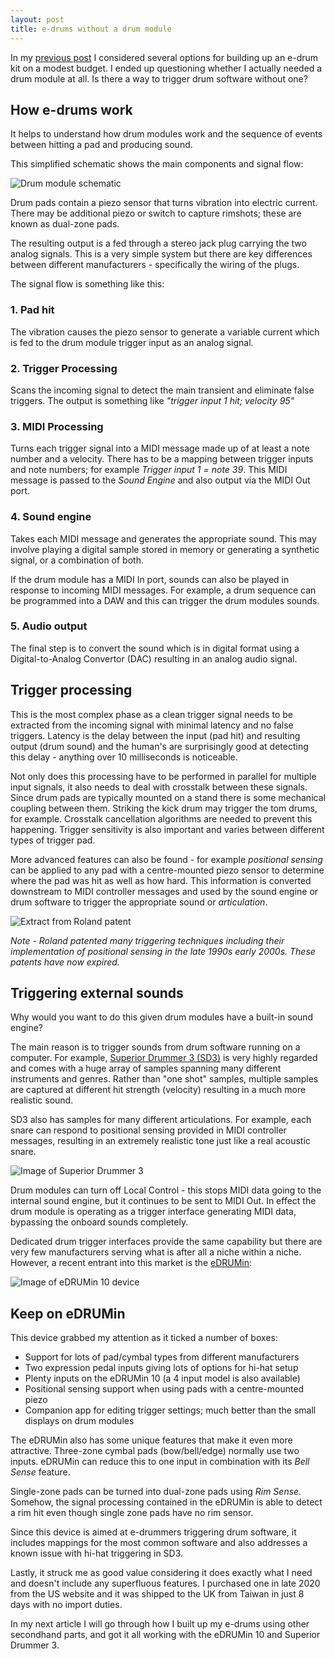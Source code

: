 ```yaml
---
layout: post
title: e-drums without a drum module
---
```


In my [previous post]({{site.baseurl}}/Electronic-drums-on-a-budget) I considered several options for building up an e-drum kit on a modest budget. I ended up questioning whether I actually needed a drum module at all. Is there a way to trigger drum software without one?

## How e-drums work
It helps to understand how drum modules work and the sequence of events between hitting a pad and producing sound.

This simplified schematic shows the main components and signal flow:

![Drum module schematic]({{site.baseurl}}/images/schematic.jpg)

Drum pads contain a piezo sensor that turns vibration into electric current. There may be additional piezo or switch to capture rimshots; these are known as dual-zone pads.

The resulting output is a fed through a stereo jack plug carrying the two analog signals. This is a very simple system but there are key differences between different manufacturers - specifically the wiring of the plugs.

The signal flow is something like this:

### 1. Pad hit
The vibration causes the piezo sensor to generate a variable current which is fed to the drum module trigger input as an analog signal.
### 2. Trigger Processing
Scans the incoming signal to detect the main transient and eliminate false triggers. The output is something like _"trigger input 1 hit; velocity 95"_
### 3. MIDI Processing
Turns each trigger signal into a MIDI message made up of at least a note number and a velocity. There has to be a mapping between trigger inputs and note numbers; for example _Trigger input 1 = note 39_. This MIDI message is passed to the *Sound Engine* and also output via the MIDI Out port.
### 4. Sound engine
Takes each MIDI message and generates the appropriate sound. This may involve playing a digital sample stored in memory or generating a synthetic signal, or a combination of both.

If the drum module has a MIDI In port, sounds can also be played in response to incoming MIDI messages. For example, a drum sequence can be programmed into a DAW and this can trigger the drum modules sounds.
### 5. Audio output
The final step is to convert the sound which is in digital format using a Digital-to-Analog Convertor (DAC) resulting in an analog audio signal.

## Trigger processing
This is the most complex phase as a clean trigger signal needs to be extracted from the incoming signal with minimal latency and no false triggers. Latency is the delay between the input (pad hit) and resulting output (drum sound) and the human's are surprisingly good at detecting this delay - anything over 10 milliseconds is noticeable.

Not only does this processing have to be performed in parallel for multiple input signals, it also needs to deal with crosstalk between these signals. Since drum pads are typically mounted on a stand there is some mechanical coupling between them. Striking the kick drum may trigger the tom drums, for example. Crosstalk cancellation algorithms are needed to prevent this happening. Trigger sensitivity is also important and varies between different types of trigger pad.

More advanced features can also be found - for example _positional sensing_ can be applied to any pad with a centre-mounted piezo sensor to determine where the pad was hit as well as how hard. This information is converted downstream to MIDI controller messages and used by the sound engine or drum software to trigger the appropriate sound or _articulation_.

![Extract from Roland patent]({{site.baseurl}}/images/roland-patent.jpg)

*Note - Roland patented many triggering techniques including their implementation of positional sensing in the late 1990s early 2000s. These patents have now expired.*

## Triggering external sounds

Why would you want to do this given drum modules have a built-in sound engine?

The main reason is to trigger sounds from drum software running on a computer. For example, [Superior Drummer 3 (SD3)](https://www.toontrack.com/product/superior-drummer-3/) is very highly regarded and comes with a huge array of samples spanning many different instruments and genres. Rather than "one shot" samples, multiple samples are captured at different hit strength (velocity) resulting in a much more realistic sound.

SD3 also has samples for many different articulations. For example, each snare can respond to positional sensing provided in MIDI controller messages, resulting in an extremely realistic tone just like a real acoustic snare.

![Image of Superior Drummer 3]({{site.baseurl}}/images/sd3.png)

Drum modules can turn off Local Control - this stops MIDI data going to the internal sound engine, but it continues to be sent to MIDI Out. In effect the drum module is operating as a trigger interface generating MIDI data, bypassing the onboard sounds completely.

Dedicated drum trigger interfaces provide the same capability but there are very few manufacturers serving what is after all a niche within a niche. However, a recent entrant into this market is the [eDRUMin](https://www.audiofront.net/eDRUMin.php):

![Image of eDRUMin 10 device]({{site.baseurl}}/images/ED10.jpg)

## Keep on eDRUMin

This device grabbed my attention as it ticked a number of boxes:
- Support for lots of pad/cymbal types from different manufacturers
- Two expression pedal inputs giving lots of options for hi-hat setup
- Plenty inputs on the eDRUMin 10 (a 4 input model is also available)
- Positional sensing support when using pads with a centre-mounted piezo
- Companion app for editing trigger settings; much better than the small displays on drum modules

The eDRUMin also has some unique features that make it even more attractive. Three-zone cymbal pads (bow/bell/edge) normally use two inputs. eDRUMin can reduce this to one input in combination with its _Bell Sense_ feature.

Single-zone pads can be turned into dual-zone pads using _Rim Sense_. Somehow, the signal processing contained in the eDRUMin is able to detect a rim hit even though single zone pads have no rim sensor.

Since this device is aimed at e-drummers triggering drum software, it includes mappings for the most common software and also addresses a known issue with hi-hat triggering in SD3.

Lastly, it struck me as good value considering it does exactly what I need and doesn't include any superfluous features. I purchased one in late 2020 from the US website and it was shipped to the UK from Taiwan in just 8 days with no import duties.

In my next article I will go through how I built up my e-drums using other secondhand parts, and got it all working with the eDRUMin 10 and Superior Drummer 3.
